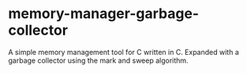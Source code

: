 # memory-manager-garbage-collector

A simple memory management tool for C written in C. Expanded with a garbage collector using the mark and sweep algorithm. 
